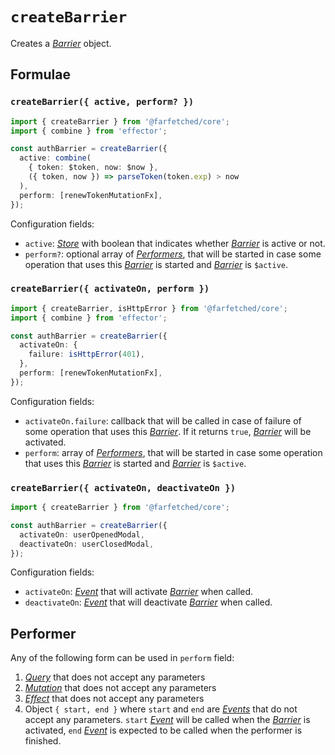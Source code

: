 # `createBarrier` <Badge type="tip" text="since v0.11" />

Creates a [_Barrier_](/api/primitives/barrier) object.

## Formulae

### `createBarrier({ active, perform? })`

```ts
import { createBarrier } from '@farfetched/core';
import { combine } from 'effector';

const authBarrier = createBarrier({
  active: combine(
    { token: $token, now: $now },
    ({ token, now }) => parseToken(token.exp) > now
  ),
  perform: [renewTokenMutationFx],
});
```

Configuration fields:

- `active`: [_Store_](https://effector.dev/en/api/effector/store/) with boolean that indicates whether [_Barrier_](/api/primitives/barrier) is active or not.
- `perform?`: optional array of [_Performers_](#performer), that will be started in case some operation that uses this [_Barrier_](/api/primitives/barrier) is started and [_Barrier_](/api/primitives/barrier) is `$active`.

### `createBarrier({ activateOn, perform })`

```ts
import { createBarrier, isHttpError } from '@farfetched/core';
import { combine } from 'effector';

const authBarrier = createBarrier({
  activateOn: {
    failure: isHttpError(401),
  },
  perform: [renewTokenMutationFx],
});
```

Configuration fields:

- `activateOn.failure`: callback that will be called in case of failure of some operation that uses this [_Barrier_](/api/primitives/barrier). If it returns `true`, [_Barrier_](/api/primitives/barrier) will be activated.
- `perform`: array of [_Performers_](#performer), that will be started in case some operation that uses this [_Barrier_](/api/primitives/barrier) is started and [_Barrier_](/api/primitives/barrier) is `$active`.

### `createBarrier({ activateOn, deactivateOn })`

```ts
import { createBarrier } from '@farfetched/core';

const authBarrier = createBarrier({
  activateOn: userOpenedModal,
  deactivateOn: userClosedModal,
});
```

Configuration fields:

- `activateOn`: [_Event_](https://effector.dev/en/api/effector/event/) that will activate [_Barrier_](/api/primitives/barrier) when called.
- `deactivateOn`: [_Event_](https://effector.dev/en/api/effector/event/) that will deactivate [_Barrier_](/api/primitives/barrier) when called.

## Performer

Any of the following form can be used in `perform` field:

1. [_Query_](/api/primitives/query) that does not accept any parameters
2. [_Mutation_](/api/primitives/mutation) that does not accept any parameters
3. [_Effect_](https://effector.dev/en/api/effector/effect/) that does not accept any parameters
4. Object `{ start, end }` where `start` and `end` are [_Events_](https://effector.dev/en/api/effector/event/) that do not accept any parameters. `start` [_Event_](https://effector.dev/en/api/effector/event/) will be called when the [_Barrier_](/api/primitives/barrier) is activated, `end` [_Event_](https://effector.dev/en/api/effector/event/) is expected to be called when the performer is finished.
